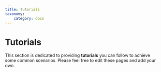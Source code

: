 ```yaml
---
title: Tutorials
taxonomy:
    category: docs
---
```


# Tutorials

This section is dedicated to providing **tutorials** you can follow to achieve some common scenarios. Please feel free to edit these pages and add your own.
